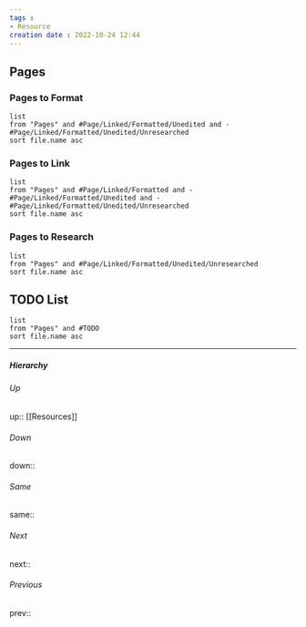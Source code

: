 ```yaml
---
tags :
- Resource
creation date : 2022-10-24 12:44 
---
```


## Pages
### Pages to Format
```dataview
list
from "Pages" and #Page/Linked/Formatted/Unedited and -#Page/Linked/Formatted/Unedited/Unresearched
sort file.name asc
```

### Pages to Link
```dataview
list
from "Pages" and #Page/Linked/Formatted and -#Page/Linked/Formatted/Unedited and -#Page/Linked/Formatted/Unedited/Unresearched
sort file.name asc
```

### Pages to Research
```dataview
list
from "Pages" and #Page/Linked/Formatted/Unedited/Unresearched
sort file.name asc
```
## TODO List
```dataview
list
from "Pages" and #TODO
sort file.name asc
```

---
##### Hierarchy
###### Up
up:: [[Resources]]
###### Down
down:: 
###### Same
same:: 
###### Next
next:: 
###### Previous
prev:: 